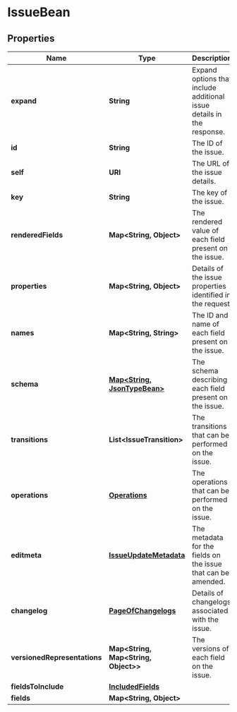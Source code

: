 

# IssueBean

## Properties

Name | Type | Description | Notes
------------ | ------------- | ------------- | -------------
**expand** | **String** | Expand options that include additional issue details in the response. |  [optional] [readonly]
**id** | **String** | The ID of the issue. |  [optional] [readonly]
**self** | **URI** | The URL of the issue details. |  [optional] [readonly]
**key** | **String** | The key of the issue. |  [optional] [readonly]
**renderedFields** | **Map&lt;String, Object&gt;** | The rendered value of each field present on the issue. |  [optional] [readonly]
**properties** | **Map&lt;String, Object&gt;** | Details of the issue properties identified in the request. |  [optional] [readonly]
**names** | **Map&lt;String, String&gt;** | The ID and name of each field present on the issue. |  [optional] [readonly]
**schema** | [**Map&lt;String, JsonTypeBean&gt;**](JsonTypeBean.md) | The schema describing each field present on the issue. |  [optional] [readonly]
**transitions** | **List&lt;IssueTransition&gt;** | The transitions that can be performed on the issue. |  [optional] [readonly]
**operations** | [**Operations**](Operations.md) | The operations that can be performed on the issue. |  [optional] [readonly]
**editmeta** | [**IssueUpdateMetadata**](IssueUpdateMetadata.md) | The metadata for the fields on the issue that can be amended. |  [optional] [readonly]
**changelog** | [**PageOfChangelogs**](PageOfChangelogs.md) | Details of changelogs associated with the issue. |  [optional] [readonly]
**versionedRepresentations** | **Map&lt;String, Map&lt;String, Object&gt;&gt;** | The versions of each field on the issue. |  [optional] [readonly]
**fieldsToInclude** | [**IncludedFields**](IncludedFields.md) |  |  [optional]
**fields** | **Map&lt;String, Object&gt;** |  |  [optional]



